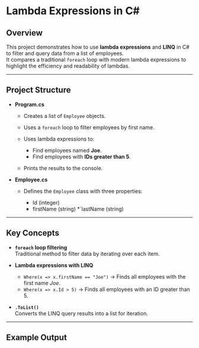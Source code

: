 # Lambda Expressions in C#

## Overview

This project demonstrates how to use **lambda expressions** and **LINQ** in C# to filter and query data from a list of employees.  
It compares a traditional `foreach` loop with modern lambda expressions to highlight the efficiency and readability of lambdas.

---

## Project Structure

* **Program.cs**

  * Creates a list of `Employee` objects.
  * Uses a `foreach` loop to filter employees by first name.
  * Uses lambda expressions to:

    * Find employees named **Joe**.
    * Find employees with **IDs greater than 5**.

  * Prints the results to the console.

* **Employee.cs**

  * Defines the `Employee` class with three properties:

    * Id (integer)
    * firstName (string)
    *`lastName (string)

---

## Key Concepts

* **`foreach` loop filtering**  
  Traditional method to filter data by iterating over each item.
* **Lambda expressions with LINQ**

  * `Where(x => x.firstName == "Joe")` → Finds all employees with the first name *Joe*.
  * `Where(x => x.Id > 5)` → Finds all employees with an ID greater than 5.

* **`.ToList()`**  
  Converts the LINQ query results into a list for iteration.

---

## Example Output

